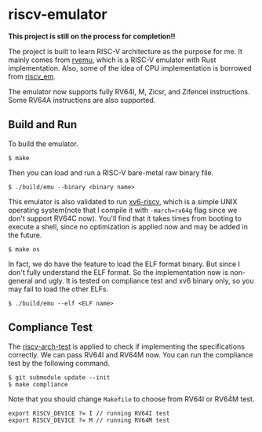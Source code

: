 # riscv-emulator

**This project is still on the process for completion!!**

The project is built to learn RISC-V architecture as the purpose for me. It mainly comes 
from [rvemu](https://github.com/d0iasm/rvemu), which is a RISC-V emulator with 
Rust implementation. Also, some of the idea of CPU implementation is borrowed from 
[riscv_em](https://github.com/franzflasch/riscv_em).

The emulator now supports fully RV64I, M, Zicsr, and Zifencei instructions. Some RV64A 
instructions are also supported.

## Build and Run

To build the emulator.
```
$ make
```

Then you can load and run a RISC-V bare-metal raw binary file.
```
$ ./build/emu --binary <binary name>
```

This emulator is also validated to run [xv6-riscv](https://github.com/mit-pdos/xv6-riscv), 
which is a simple UNIX operating system(note that I compile it with `-march=rv64g` flag 
since we don't support RV64C now). You'll find that it takes times from booting to execute 
a shell, since no optimization is applied now and may be added in the future.
```
$ make os
```

In fact, we do have the feature to load the ELF format binary. But since I don't fully 
understand the ELF format. So the implementation now is non-general and ugly. It is 
tested on compliance test and xv6 binary only, so you may fail to load the other ELFs.
```
$ ./build/emu --elf <ELF name>
```

## Compliance Test

The [riscv-arch-test](https://github.com/riscv/riscv-arch-test) is applied to check if 
implementing the specifications correctly. We can pass RV64I and RV64M now. You can run the 
compliance test by the following command.
```
$ git submodule update --init
$ make compliance
```

Note that you should change `Makefile` to choose from RV64I or RV64M test.
```
export RISCV_DEVICE ?= I // running RV64I test
export RISCV_DEVICE ?= M // running RV64M test
```
